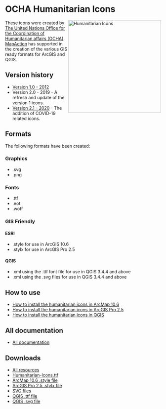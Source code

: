 # OCHA Humanitarian Icons
<img src="https://www.unocha.org/sites/unocha/files/icons_banner_2_1.jpg" alt="Humanitarian Icons" width="300px" align="right" > These icons were created by [The United Nations Office for the Coordination of Humanitarian affairs (OCHA)](https://www.unocha.org). [MapAction](https://mapaction.org) has supported in the creation of the various GIS ready formats for ArcGIS and QGIS.

## Version history
* [Version 1.0 - 2012](https://github.com/mapaction/ocha-humanitarian-icons-for-gis/tree/humanitarian-icons-v1)
* Version 2.0 - 2019 - A refresh and update of the version 1 icons.
* [Version 2.1 - 2020](https://github.com/mapaction/ocha-humanitarian-icons-for-gis/tree/humanitarian-icons-v1) - The addition of COVID-19 related icons.

## Formats
The following formats have been created:

### Graphics
* .svg
* .png

### Fonts
* .ttf
* .eot
* .woff

### GIS Friendly
#### ESRI
* .style for use in ArcGIS 10.6
* .stylx for use in ArcGIS Pro 2.5
#### QGIS
* .xml using the .ttf font file for use in QGIS 3.4.4 and above
* .xml using the .svg files for use in QGIS 3.4.4 and above

## How to use
* [How to install the humanitarian icons in ArcMap 10.6](https://github.com/mapaction/ocha-humanitarian-icons-for-gis/blob/humanitarian-icons-v2/documentation/how-to-install-the-humanitarian-icons-in-arcmap-10-6.md)
* [How to install the humanitarian icons in ArcGIS Pro 2.5](https://github.com/mapaction/ocha-humanitarian-icons-for-gis/blob/humanitarian-icons-v2/documentation/how-to-install-the-humanitarian-icons-in-arcgis-pro-2-5.md)
* [How to install the humanitarian icons in QGIS](https://github.com/mapaction/ocha-humanitarian-icons-for-gis/blob/humanitarian-icons-v2/documentation/how-to-install-the-humanitarian-icons-in-qgis.md)

## All documentation
* [All documentation](https://github.com/mapaction/ocha-humanitarian-icons-for-gis/blob/humanitarian-icons-v2/documentation/all-documentation.md)

## Downloads
* [All resources](https://github.com/mapaction/ocha-humanitarian-icons-for-gis/raw/humanitarian-icons-v2/humanitarian-icons-v2-1-svg/humanitarian-icons-v2-1-svg.zip)
* [Humanitarian-Icons.ttf](https://github.com/mapaction/ocha-humanitarian-icons-for-gis/raw/humanitarian-icons-v2/humanitarian-icons-v2-1-font/Humanitarian-Icons.ttf)
* [ArcMap 10.6 .style file](https://github.com/mapaction/ocha-humanitarian-icons-for-gis/raw/humanitarian-icons-v2/humanitarian-icons-v2-1-arcgis-106/humanitarian-icons-arcgis-106.style)
* [ArcGIS Pro 2.5 .stylx file](https://github.com/mapaction/ocha-humanitarian-icons-for-gis/raw/humanitarian-icons-v2/humanitarian-icons-v2-1-arcgis-pro/humanitarian-icons-arcgis-pro.stylx)
* [SVG files](https://github.com/mapaction/ocha-humanitarian-icons-for-gis/raw/humanitarian-icons-v2/humanitarian-icons-v2-1-svg/humanitarian-icons-v2-1-svg.zip)
* [QGIS .ttf file](https://github.com/mapaction/ocha-humanitarian-icons-for-gis/raw/humanitarian-icons-v2/humanitarian-icons-v2-1-qgis/humanitarian-icons-v2-1-qgis-ttf.xml)
* [QGIS .svg file](https://github.com/mapaction/ocha-humanitarian-icons-for-gis/raw/humanitarian-icons-v2/humanitarian-icons-v2-1-qgis/humanitarian-icons-v2-1-qgis-svg.xml)
